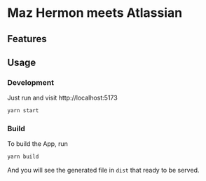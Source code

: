 # Maz Hermon meets Atlassian

## Features

## Usage

### Development

Just run and visit http://localhost:5173

```bash
yarn start
```

### Build

To build the App, run

```bash
yarn build
```

And you will see the generated file in `dist` that ready to be served.
